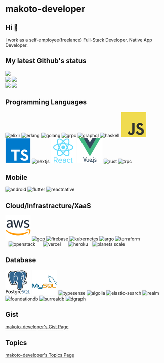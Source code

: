 # makoto-developer

## Hi 👋

I work as a self-employee(freelance) Full-Stack Developer. Native App Developer.

## My latest Github's status

<div>
  <img height="251px" src="https://github-readme-stats.vercel.app/api?username=makoto-developer&count_private=true&show_icons=true&theme=transparent"&include_all_commits=true />
</div>
<div>
  <img height="170px" src="https://github-readme-stats.vercel.app/api/top-langs/?username=makoto-developer&layout=compact&hide=JavaScript" />
  <img height="170px" src="https://github-profile-summary-cards.vercel.app/api/cards/productive-time?username=makoto-developer&utcOffset=9" />
</div>
<div>
  <img height="176px" src="https://github-profile-summary-cards.vercel.app/api/cards/repos-per-language?username=makoto-developer&exclude=JavaScript" />
  <img height="176px" src="https://github-profile-summary-cards.vercel.app/api/cards/most-commit-language?username=makoto-developer&exclude=JavaScript,shell" />
</div>

## Programming Languages

<div> 
<img src="https://cdn.icon-icons.com/icons2/2699/PNG/512/elixir_lang_logo_icon_170184.png" alt="elixir" height="80"/>
<img src="https://www.vectorlogo.zone/logos/erlang/erlang-official.svg" alt="erlang" height="80"/>
<img src="https://miro.medium.com/v2/resize:fit:1400/1*5nXC2DQui7eoYuVbWq1S-A.png" alt="golang" height="80"/>
<img src="https://cdn.svgporn.com/logos/grpc.svg" alt="grpc" height="80" style="width: 80px;" />
<img src="https://www.vectorlogo.zone/logos/graphql/graphql-icon.svg" alt="graphql" height="80"/>
<img src="https://www.svgrepo.com/show/353860/haskell.svg" alt="haskell" height="80"/>
<img src="https://raw.githubusercontent.com/devicons/devicon/master/icons/javascript/javascript-original.svg" alt="javascript" height="80"/>
<img src="https://raw.githubusercontent.com/devicons/devicon/master/icons/typescript/typescript-original.svg" alt="typescript" height="80"/>
<img src="https://cdn.worldvectorlogo.com/logos/nextjs-2.svg" alt="nextjs" height="80"/>
<img src="https://raw.githubusercontent.com/devicons/devicon/master/icons/react/react-original-wordmark.svg" alt="react" height="80"/>
<img src="https://raw.githubusercontent.com/devicons/devicon/master/icons/vuejs/vuejs-original-wordmark.svg" alt="vue" height="80"/>
<img src="https://cdn.icon-icons.com/icons2/2699/PNG/512/rust_lang_logo_icon_170766.png" alt="rust" height="80"/>
<img src="https://cdn.svgporn.com/logos/trpc.svg" alt="trpc" height="80"/>
</div>

## Mobile

<div>
<img src="https://image.pngaaa.com/817/15817-middle.png" alt="android" height="80"/>
<img src="https://res.cloudinary.com/zenn/image/fetch/s--vLkSRZ_T--/c_limit%2Cf_auto%2Cfl_progressive%2Cq_auto%2Cw_1200/https://flutter.dev/assets/flutter-lockup-1caf6476beed76adec3c477586da54de6b552b2f42108ec5bc68dc63bae2df75.png" alt="flutter" height="80"/>
<img src="https://miro.medium.com/v2/resize:fit:580/1*4xfxyfJ336M3vvZQIY7Kaw.png" alt="reactnative" height="80"/>
</div>

## Cloud/Infrastracture/XaaS

<div>
<img src="https://raw.githubusercontent.com/devicons/devicon/master/icons/amazonwebservices/amazonwebservices-original-wordmark.svg" alt="aws" height="80"/>
<img src="https://assets.st-note.com/production/uploads/images/43765165/rectangle_large_type_2_89478b481585e30732018936509f8843.png?fit=bounds&quality=85&width=1280" alt="gcp" height="80"/>
<img src="https://firebase.google.com/static/downloads/brand-guidelines/PNG/logo-standard.png?hl=ja" alt="firebase" height="80"/>
<img src="https://cdn.icon-icons.com/icons2/2699/PNG/512/kubernetes_logo_icon_168360.png" alt="kubernetes" height="80"/>
<img src="https://cdn.svgporn.com/logos/argo-icon.svg" alt="argo" height="80"/>
<img src="https://cdn.svgporn.com/logos/terraform.svg" alt="terraform" height="80"/>
<img src="https://cdn.svgporn.com/logos/openstack.svg" alt="openstack" height="80" style="width: 200px;margin: 0 10px;"/>
<img src="https://cdn.svgporn.com/logos/vercel.svg" alt="vercel" height="80" style="width: 200px;margin: 0 10px;"/>
<img src="https://cdn.svgporn.com/logos/heroku.svg" alt="heroku" height="80" style="width: 200px;margin: 0 10px;"/>
<img src="https://dbdb.io/media/logos/planetscale.png" alt="planets scale" height="80" />
</div>

## Database

<div>
<img src="https://raw.githubusercontent.com/devicons/devicon/master/icons/postgresql/postgresql-original-wordmark.svg" alt="postgresql" height="80"/>
<img src="https://raw.githubusercontent.com/devicons/devicon/master/icons/mysql/mysql-original-wordmark.svg" alt="mysql" height="80"/>
<img src="https://typesense.org/docs/images/typesense_logo.svg" alt="typesense" height="80" style="width: 80px;"/>
<img src="https://cdn.svgporn.com/logos/algolia.svg" alt="algolia" height="80" style="width: 200px;"/>
<img src="https://www.vectorlogo.zone/logos/elastic/elastic-icon.svg" alt="elastic-search" height="80"/>
<img src="https://raw.githubusercontent.com/bestofjs/bestofjs-webui/8665e8c267a0215f3159df28b33c365198101df5/public/logos/realm.svg" alt="realm" height="80"/>
<img src="https://cdn.svgporn.com/logos/foundationdb.svg" alt="foundationdb" height="80" style="width: 200px;"/>
<img src="https://cdn.svgporn.com/logos/surrealdb.svg" alt="surrealdb" height="80" style="width: 200px;"/>
<img src="https://www.vectorlogo.zone/logos/dgraphio/dgraphio-ar21.svg" alt="dgraph" height="80"/>

</div>

## Gist

[makoto-developer's Gist Page](https://gist.github.com/makoto-developer)

## Topics

[makoto-developer's Topics Page](https://github.com/stars/makoto-developer/topics)
